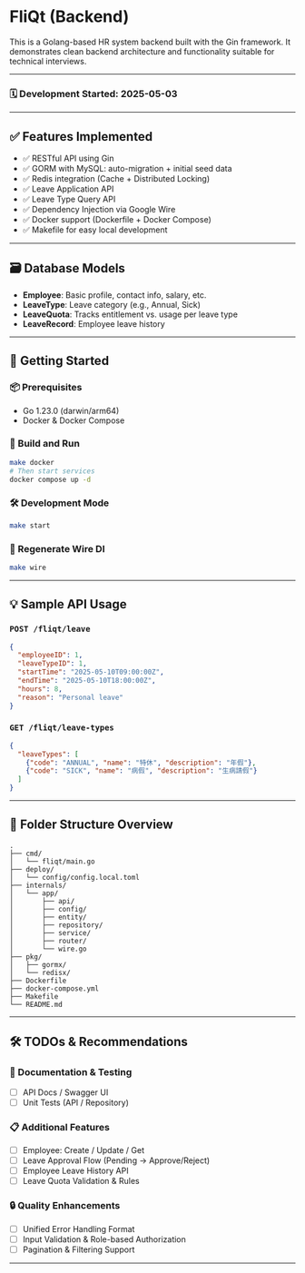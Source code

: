 # FliQt (Backend)

This is a Golang-based HR system backend built with the Gin framework. It demonstrates clean backend architecture and functionality suitable for technical interviews.

---

### 🗓️ Development Started: **2025-05-03**

---

## ✅ Features Implemented

- ✅ RESTful API using Gin
- ✅ GORM with MySQL: auto-migration + initial seed data
- ✅ Redis integration (Cache + Distributed Locking)
- ✅ Leave Application API
- ✅ Leave Type Query API
- ✅ Dependency Injection via Google Wire
- ✅ Docker support (Dockerfile + Docker Compose)
- ✅ Makefile for easy local development

---

## 🗃️ Database Models

- **Employee**: Basic profile, contact info, salary, etc.
- **LeaveType**: Leave category (e.g., Annual, Sick)
- **LeaveQuota**: Tracks entitlement vs. usage per leave type
- **LeaveRecord**: Employee leave history

---

## 🚀 Getting Started

### 📦 Prerequisites

- Go 1.23.0 (darwin/arm64)
- Docker & Docker Compose

### 🔧 Build and Run

```bash
make docker
# Then start services
docker compose up -d
```

### 🛠 Development Mode
```bash
make start
```

### 🔁 Regenerate Wire DI
```bash
make wire
```

---

## 💡 Sample API Usage

### `POST /fliqt/leave`
```json
{
  "employeeID": 1,
  "leaveTypeID": 1,
  "startTime": "2025-05-10T09:00:00Z",
  "endTime": "2025-05-10T18:00:00Z",
  "hours": 8,
  "reason": "Personal leave"
}
```

### `GET /fliqt/leave-types`
```json
{
  "leaveTypes": [
    {"code": "ANNUAL", "name": "特休", "description": "年假"},
    {"code": "SICK", "name": "病假", "description": "生病請假"}
  ]
}
```

---

## 📁 Folder Structure Overview
```
.
├── cmd/
│   └── fliqt/main.go
├── deploy/
│   └── config/config.local.toml
├── internals/
│   └── app/
│       ├── api/
│       ├── config/
│       ├── entity/
│       ├── repository/
│       ├── service/
│       ├── router/
│       └── wire.go
├── pkg/
│   ├── gormx/
│   └── redisx/
├── Dockerfile
├── docker-compose.yml
├── Makefile
└── README.md
```

---

## 🛠️ TODOs & Recommendations

### 📘 Documentation & Testing
- [ ] API Docs / Swagger UI
- [ ] Unit Tests (API / Repository)

### 📋 Additional Features
- [ ] Employee: Create / Update / Get
- [ ] Leave Approval Flow (Pending → Approve/Reject)
- [ ] Employee Leave History API
- [ ] Leave Quota Validation & Rules

### 🔒 Quality Enhancements
- [ ] Unified Error Handling Format
- [ ] Input Validation & Role-based Authorization
- [ ] Pagination & Filtering Support

---
